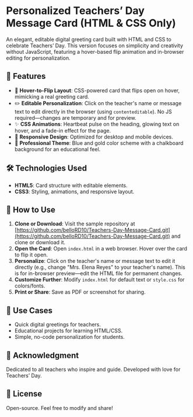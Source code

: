 # Personalized Teachers’ Day Message Card (HTML & CSS Only)

An elegant, editable digital greeting card built with HTML and CSS to celebrate Teachers’ Day. This version focuses on simplicity and creativity without JavaScript, featuring a hover-based flip animation and in-browser editing for personalization.

## 📖 Features

- 🎨 **Hover-to-Flip Layout**: CSS-powered card that flips open on hover, mimicking a real greeting card.
- ✏️ **Editable Personalization**: Click on the teacher's name or message text to edit directly in the browser (using `contenteditable`). No JS required—changes are temporary and for preview.
- ✨ **CSS Animations**: Heartbeat pulse on the heading, glowing text on hover, and a fade-in effect for the page.
- 📱 **Responsive Design**: Optimized for desktop and mobile devices.
- 🎯 **Professional Theme**: Blue and gold color scheme with a chalkboard background for an educational feel.

## 🛠️ Technologies Used

- **HTML5**: Card structure with editable elements.
- **CSS3**: Styling, animations, and responsive layout.

## 🚀 How to Use

1. **Clone or Download**: Visit the sample repository at [https://github.com/belloRD10/Teachers-Day-Message-Card.git](https://github.com/belloRD10/Teachers-Day-Message-Card.git) and clone or download it.
2. **Open the Card**: Open `index.html` in a web browser. Hover over the card to flip it open.
3. **Personalize**: Click on the teacher's name or message text to edit it directly (e.g., change "Mrs. Elena Reyes" to your teacher's name). This is for in-browser preview—edit the HTML file for permanent changes.
4. **Customize Further**: Modify `index.html` for default text or `style.css` for colors/fonts.
5. **Print or Share**: Save as PDF or screenshot for sharing.

## 🎯 Use Cases

- Quick digital greetings for teachers.
- Educational projects for learning HTML/CSS.
- Simple, no-code personalization for students.

## 🙌 Acknowledgment

Dedicated to all teachers who inspire and guide. Developed with love for Teachers’ Day.

## 📝 License

Open-source. Feel free to modify and share!
